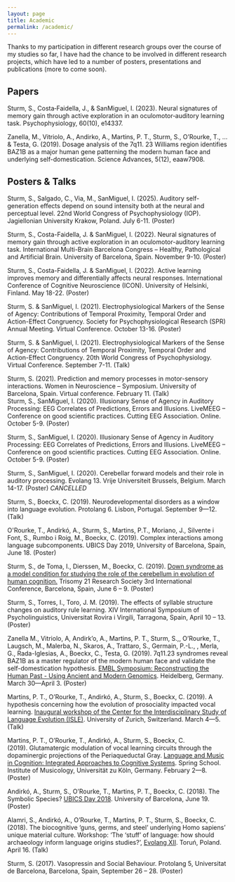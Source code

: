```yaml
---
layout: page
title: Academic
permalink: /academic/
---
```


Thanks to my participation in different research groups over the course of my studies so far, I have had the chance to be involved in different research projects, which have led to a number of posters, presentations and publications (more to come soon).

<h2>Papers</h2>

Sturm, S., Costa‐Faidella, J., & SanMiguel, I. (2023). Neural signatures of memory gain through active exploration in an oculomotor‐auditory learning task. Psychophysiology, 60(10), e14337.

Zanella, M., Vitriolo, A., Andirko, A., Martins, P. T., Sturm, S., O’Rourke, T., ... & Testa, G. (2019). Dosage analysis of the 7q11. 23 Williams region identifies BAZ1B as a major human gene patterning the modern human face and underlying self-domestication. Science Advances, 5(12), eaaw7908.

<h2>Posters & Talks</h2>

Sturm, S., Salgado, C., Via, M., SanMiguel, I. (2025). Auditory self-generation effects depend on sound intensity both at the neural and perceptual level. 22nd World Congress of Psychophysiology (IOP). Jagiellonian University Krakow, Poland. July 6-11. (Poster)

Sturm, S., Costa-Faidella, J. & SanMiguel, I. (2022). Neural signatures of memory gain through active exploration in an oculomotor-auditory learning task. International Multi-Brain Barcelona Congress – Healthy, Pathological and Artificial Brain. University of Barcelona, Spain. November 9-10. (Poster)  
  
Sturm, S., Costa-Faidella, J. & SanMiguel, I. (2022). Active learning improves memory and differentially affects neural responses. International Conference of Cognitive Neuroscience (ICON). University of Helsinki, Finland. May 18-22. (Poster)  
  
Sturm, S. & SanMiguel, I. (2021). Electrophysiological Markers of the Sense of Agency: Contributions of Temporal Proximity, Temporal Order and Action-Effect Congruency. Society for Psychophysiological Research (SPR) Annual Meeting. Virtual Conference. October 13-16. (Poster)  
  
Sturm, S. & SanMiguel, I. (2021). Electrophysiological Markers of the Sense of Agency: Contributions of Temporal Proximity, Temporal Order and Action-Effect Congruency. 20th World Congress of Psychophysiology. Virtual Conference. September 7-11. (Talk)  
  
Sturm, S. (2021). Prediction and memory processes in motor-sensory interactions. Women in Neuroscience – Symposium. University of Barcelona, Spain. Virtual conference. February 11. (Talk)  
Sturm, S., SanMiguel, I. (2020). Illusionary Sense of Agency in Auditory Processing: EEG Correlates of Predictions, Errors and Illusions. LiveMEEG – Conference on good scientific practices. Cutting EEG Association. Online. October 5-9. (Poster)

Sturm, S., SanMiguel, I. (2020). Illusionary Sense of Agency in Auditory Processing: EEG Correlates of Predictions, Errors and Illusions. LiveMEEG – Conference on good scientific practices. Cutting EEG Association. Online. October 5-9. (Poster)

Sturm, S., SanMiguel, I. (2020). Cerebellar forward models and their role in auditory processing. Evolang 13. Vrije Universiteit Brussels, Belgium. March 14-17. (Poster) *CANCELLED*

Sturm, S., Boeckx, C. (2019). Neurodevelopmental disorders as a window into language evolution. Protolang 6. Lisbon, Portugal. September 9—12. (Talk)

O'Rourke, T., Andirkó, A., Sturm, S., Martins, P.T., Moriano, J., Silvente i Font, S., Rumbo i Roig, M., Boeckx, C. (2019). Complex interactions among language subcomponents. UBICS Day 2019, University of Barcelona, Spain, June 18. (Poster)

Sturm, S., de Toma, I., Dierssen, M., Boeckx, C. (2019). <a href="https://stefaniesturm.github.io/cerebellum_poster/" target="_blank" rel="noopener noreferrer">Down syndrome as a model condition for studying the role of the cerebellum in evolution of human cognition.</a> Trisomy 21 Research Society 3rd International Conference, Barcelona, Spain, June 6 – 9. (Poster)

Sturm, S., Torres, I., Toro, J. M. (2019). The effects of syllable structure changes on auditory rule learning. XIV International Symposium of Psycholinguistics, Universitat Rovira i Virgili, Tarragona, Spain, April 10 – 13. (Poster)

Zanella M., Vitriolo, A, Andirk’o, A., Martins, P. T., Sturm, S.,, O’Rourke, T., Laugsch, M., Malerba, N., Skaros, A., Trattaro, S., Germain, P.-L., , Merla, G., Rada-Iglesias, A., Boeckx, C., Testa, G. (2019). 7q11.23 syndromes reveal BAZ1B as a master regulator of the modern human face and validate the self-domestication hypothesis. <a href="https://www.embo-embl-symposia.org/symposia/2019/EES19-02/index.html" target="_blank" rel="noopener noreferrer">EMBL Symposium: Reconstructing the Human Past - Using Ancient and Modern Genomics</a>. Heidelberg, Germany. March 30—April 3. (Poster)

Martins, P. T., O’Rourke, T., Andirkó, A., Sturm, S., Boeckx, C. (2019). A hypothesis concerning how the evolution of prosociality impacted vocal learning. <a href="https://www.comparativelinguistics.uzh.ch/en/events/ISLE-inaugural-workshop.html" target="_blank" rel="noopener noreferrer">Inaugural workshop of the Center for the Interdisciplinary Study of Language Evolution (ISLE)</a>. University of Zurich, Switzerland. March 4—5. (Talk)

Martins, P. T., O’Rourke, T., Andirkó, A., Sturm, S., Boeckx, C. (2019). Glutamatergic modulation of vocal learning circuits through the dopaminergic projections of the Periaqueductal Gray. <a href="http://musikwissenschaft.phil-fak.uni-koeln.de/38531.html?&L=1" target="_blank" rel="noopener noreferrer">Language and Music in Cognition: Integrated Approaches to Cognitive Systems</a>. Spring School. Institute of Musicology, Universität zu Köln, Germany. February 2—8. (Poster)

Andirkó, A., Sturm, S., O’Rourke, T., Martins, P. T., Boeckx, C. (2018). The Symbolic Species? <a href="http://ubics.ub.edu/days2018/" target="_blank" rel="noopener noreferrer">UBICS Day 2018</a>. University of Barcelona, June 19. (Poster)

Alamri, S., Andirkó, A., O’Rourke, T., Martins, P. T., Sturm, S., Boeckx, C. (2018). The biocognitive ‘guns, germs, and steel’ underlying Homo sapiens’ unique material culture. Workshop: ‘The ‘stuff’ of language: how should archaeology inform language origins studies?’, <a href="https://evolang.cles.umk.pl/" target="_blank" rel="noopener noreferrer">Evolang XII</a>. Toruń, Poland. April 16. (Talk)

Sturm, S. (2017). Vasopressin and Social Behaviour. Protolang 5, Universitat de Barcelona, Barcelona, Spain, September 26 – 28. (Poster)
